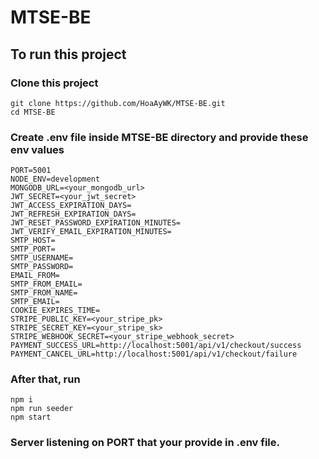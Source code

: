 # MTSE-BE
## To run this project
### Clone this project
    git clone https://github.com/HoaAyWK/MTSE-BE.git
    cd MTSE-BE
### Create .env file inside MTSE-BE directory and provide these env values
    PORT=5001
    NODE_ENV=development
    MONGODB_URL=<your_mongodb_url>
    JWT_SECRET=<your_jwt_secret>
    JWT_ACCESS_EXPIRATION_DAYS=
    JWT_REFRESH_EXPIRATION_DAYS=
    JWT_RESET_PASSWORD_EXPIRATION_MINUTES=
    JWT_VERIFY_EMAIL_EXPIRATION_MINUTES=
    SMTP_HOST=
    SMTP_PORT=
    SMTP_USERNAME=
    SMTP_PASSWORD=
    EMAIL_FROM=
    SMTP_FROM_EMAIL=
    SMTP_FROM_NAME=
    SMTP_EMAIL=
    COOKIE_EXPIRES_TIME=
    STRIPE_PUBLIC_KEY=<your_stripe_pk>
    STRIPE_SECRET_KEY=<your_stripe_sk>
    STRIPE_WEBHOOK_SECRET=<your_stripe_webhook_secret>
    PAYMENT_SUCCESS_URL=http://localhost:5001/api/v1/checkout/success
    PAYMENT_CANCEL_URL=http://localhost:5001/api/v1/checkout/failure

### After that, run
    npm i
    npm run seeder
    npm start
### Server listening on PORT that your provide in .env file.
